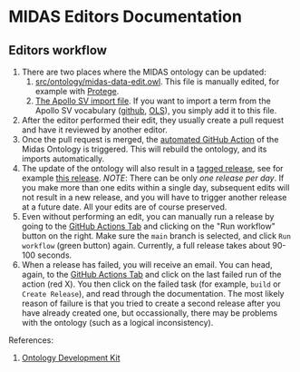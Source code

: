 # MIDAS Editors Documentation

## Editors workflow

1. There are two places where the MIDAS ontology can be updated:
   1. [src/ontology/midas-data-edit.owl](https://github.com/midas-network/midas-data/blob/main/src/ontology/midas-data-edit.owl). This file is manually edited, for example with [Protege](https://protege.stanford.edu/).
   1. [The Apollo SV import file](https://github.com/midas-network/midas-data/blob/main/src/ontology/imports/seed.txt). If you want to import a term from the Apollo SV vocabulary ([github](https://github.com/ApolloDev/apollo-sv), [OLS](https://www.ebi.ac.uk/ols4/ontologies/apollo_sv)), you simply add it to this file.
1. After the editor performed their edit, they usually create a pull request and have it reviewed by another editor.
1. Once the pull request is merged, the [automated GitHub Action](https://github.com/midas-network/midas-data/blob/main/.github/workflows/release.yml) of the Midas Ontology is triggered. This will rebuild the ontology, and its imports automatically.
1. The update of the ontology will also result in a [tagged release](https://docs.github.com/en/repositories/releasing-projects-on-github/managing-releases-in-a-repository), see for example [this release](https://github.com/midas-network/midas-data/releases/tag/v2023-06-09). _NOTE_: There can be only _one release per day_. If you make more than one edits within a single day, subsequent edits will not result in a new release, and you will have to trigger another release at a future date. All your edits are of course preserved.
1. Even without performing an edit, you can manually run a release by going to the [GitHub Actions Tab](https://github.com/midas-network/midas-data/actions/workflows/release.yml) and clicking on the "Run workflow" button on the right. Make sure the `main` branch is selected, and click `Run workflow` (green button) again. Currently, a full release takes about 90-100 seconds.
1. When a release has failed, you will receive an email. You can head, again, to the [GitHub Actions Tab](https://github.com/midas-network/midas-data/actions/workflows/release.yml) and click on the last failed run of the action (red X). You then click on the failed task (for example, `build` or `Create Release`), and read through the documentation. The most likely reason of failure is that you tried to create a second release after you have already created one, but occassionally, there may be problems with the ontology (such as a logical inconsistency).

References: 
1. [Ontology Development Kit](https://incatools.github.io/ontology-development-kit/)
